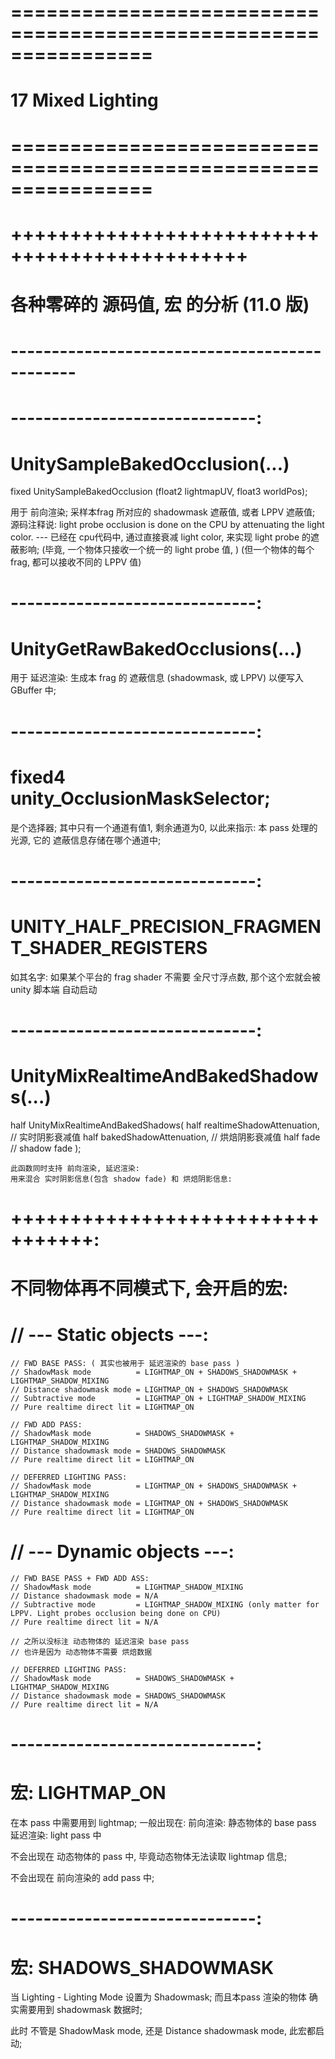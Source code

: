 # ================================================================ #
#               17 Mixed Lighting
# ================================================================ #



# ++++++++++++++++++++++++++++++++++++++++++++++ #
#          各种零碎的 源码值, 宏 的分析   (11.0 版)
# ---------------------------------------------- #




# ------------------------------:
#  UnitySampleBakedOcclusion(...)
fixed UnitySampleBakedOcclusion (float2 lightmapUV, float3 worldPos);

用于 前向渲染;
采样本frag 所对应的 shadowmask 遮蔽值, 或者 LPPV 遮蔽值;
源码注释说:
    light probe occlusion is done on the CPU by attenuating the light color.
    ---
    已经在 cpu代码中, 通过直接衰减 light color, 来实现 light probe 的遮蔽影响;
    (毕竟, 一个物体只接收一个统一的 light probe 值, )
    (但一个物体的每个 frag, 都可以接收不同的 LPPV 值)




# ------------------------------:
#  UnityGetRawBakedOcclusions(...)

用于 延迟渲染:
生成本 frag 的 遮蔽信息 (shadowmask, 或 LPPV)
以便写入 GBuffer 中;


# ------------------------------:
# fixed4 unity_OcclusionMaskSelector;
是个选择器;
其中只有一个通道有值1, 剩余通道为0, 以此来指示: 本 pass 处理的 光源, 它的 遮蔽信息存储在哪个通道中;


# ------------------------------:
#  UNITY_HALF_PRECISION_FRAGMENT_SHADER_REGISTERS
如其名字:
如果某个平台的 frag shader 不需要 全尺寸浮点数, 那个这个宏就会被 unity 脚本端 自动启动



# ------------------------------:
#  UnityMixRealtimeAndBakedShadows(...)
half UnityMixRealtimeAndBakedShadows(
    half realtimeShadowAttenuation, // 实时阴影衰减值
    half bakedShadowAttenuation,    // 烘焙阴影衰减值
    half fade                       // shadow fade 
);

    此函数同时支持 前向渲染, 延迟渲染:
    用来混合 实时阴影信息(包含 shadow fade) 和 烘焙阴影信息:

# +++++++++++++++++++++++++++++++++:
# 不同物体再不同模式下, 会开启的宏:

#   // --- Static objects ---:
    // FWD BASE PASS: ( 其实也被用于 延迟渲染的 base pass )
    // ShadowMask mode          = LIGHTMAP_ON + SHADOWS_SHADOWMASK + LIGHTMAP_SHADOW_MIXING
    // Distance shadowmask mode = LIGHTMAP_ON + SHADOWS_SHADOWMASK
    // Subtractive mode         = LIGHTMAP_ON + LIGHTMAP_SHADOW_MIXING
    // Pure realtime direct lit = LIGHTMAP_ON

    // FWD ADD PASS:
    // ShadowMask mode          = SHADOWS_SHADOWMASK + LIGHTMAP_SHADOW_MIXING
    // Distance shadowmask mode = SHADOWS_SHADOWMASK
    // Pure realtime direct lit = LIGHTMAP_ON

    // DEFERRED LIGHTING PASS:
    // ShadowMask mode          = LIGHTMAP_ON + SHADOWS_SHADOWMASK + LIGHTMAP_SHADOW_MIXING
    // Distance shadowmask mode = LIGHTMAP_ON + SHADOWS_SHADOWMASK
    // Pure realtime direct lit = LIGHTMAP_ON


#   // --- Dynamic objects ---:
    // FWD BASE PASS + FWD ADD ASS:
    // ShadowMask mode          = LIGHTMAP_SHADOW_MIXING
    // Distance shadowmask mode = N/A
    // Subtractive mode         = LIGHTMAP_SHADOW_MIXING (only matter for LPPV. Light probes occlusion being done on CPU)
    // Pure realtime direct lit = N/A

    // 之所以没标注 动态物体的 延迟渲染 base pass
    // 也许是因为 动态物体不需要 烘焙数据

    // DEFERRED LIGHTING PASS:
    // ShadowMask mode          = SHADOWS_SHADOWMASK + LIGHTMAP_SHADOW_MIXING
    // Distance shadowmask mode = SHADOWS_SHADOWMASK
    // Pure realtime direct lit = N/A


# ------------------------------:
# 宏: LIGHTMAP_ON
在本 pass 中需要用到 lightmap;
一般出现在:
    前向渲染: 静态物体的 base pass
    延迟渲染: light pass 中

不会出现在 动态物体的 pass 中, 毕竟动态物体无法读取 lightmap 信息;

不会出现在 前向渲染的 add pass 中;


# ------------------------------:
# 宏: SHADOWS_SHADOWMASK
当 Lighting - Lighting Mode 设置为 Shadowmask;
而且本pass 渲染的物体 确实需要用到 shadowmask 数据时;

此时 不管是 ShadowMask mode, 还是 Distance shadowmask mode, 此宏都启动;




